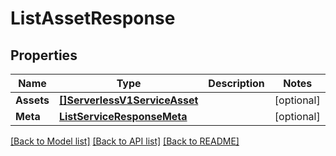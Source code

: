 # ListAssetResponse

## Properties

Name | Type | Description | Notes
------------ | ------------- | ------------- | -------------
**Assets** | [**[]ServerlessV1ServiceAsset**](serverless.v1.service.asset.md) |  | [optional] 
**Meta** | [**ListServiceResponseMeta**](ListServiceResponse_meta.md) |  | [optional] 

[[Back to Model list]](../README.md#documentation-for-models) [[Back to API list]](../README.md#documentation-for-api-endpoints) [[Back to README]](../README.md)


